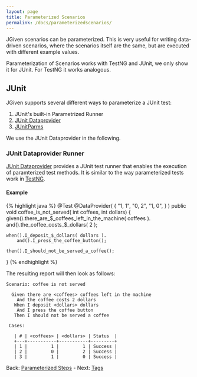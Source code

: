 ```yaml
---
layout: page
title: Parameterized Scenarios
permalink: /docs/parameterizedscenarios/
---
```


JGiven scenarios can be parameterized. This is very useful for writing data-driven scenarios, where the scenarios itself are the same, but are executed with different example values.

Parameterization of Scenarios works with TestNG and JUnit, we only show it for JUnit. For TestNG it works analogous.

## JUnit

JGiven supports several different ways to parameterize a JUnit test:

1. JUnit's built-in Parametrized Runner
1. [JUnit Dataprovider](https://github.com/TNG/junit-dataprovider)
1. [JUnitParms](https://code.google.com/p/junitparams/)

We use the JUnit Dataprovider in the following.

### JUnit Dataprovider Runner

[JUnit Dataprovider](https://github.com/TNG/junit-dataprovider) provides a JUnit test runner that enables the execution of paramterized test methods. It is similar to the way parameterized tests work in [TestNG](http://testng.org).

#### Example

{% highlight java %}
@Test
@DataProvider( {
    "1, 1",
    "0, 2",
    "1, 0",
} )
public void coffee_is_not_served( int coffees, int dollars) {
    given().there_are_$_coffees_left_in_the_machine( coffees ).
        and().the_coffee_costs_$_dollars( 2 );

    when().I_deposit_$_dollars( dollars ).
        and().I_press_the_coffee_button();

    then().I_should_not_be_served_a_coffee();
}
{% endhighlight %}

The resulting report will then look as follows:

```
Scenario: coffee is not served

  Given there are <coffees> coffees left in the machine
    And the coffee costs 2 dollars
   When I deposit <dollars> dollars
    And I press the coffee button
   Then I should not be served a coffee

 Cases:

   | # | <coffees> | <dollars> | Status  |
   +---+-----------+-----------+---------+
   | 1 |         1 |         1 | Success |
   | 2 |         0 |         2 | Success |
   | 3 |         1 |         0 | Success |
```

Back: [Parameterized Steps]({{site.baseurl}}/docs/parameterizedsteps/) - Next: [Tags]({{site.baseurl}}/docs/tags/)
